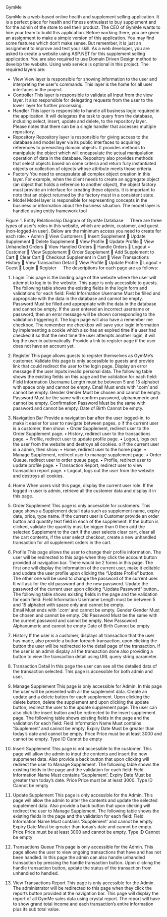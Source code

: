GymMe

GymMe is a web-based online health and supplement selling application. It is a perfect place for health and fitness enthusiast to buy supplement and for the admin of the store to sell their product. The CEO of GymMe wants to hire your team to build this application. Before working there, you are given an assignment to make a simple version of this application. You may find some features which don’t make sense. But remember, it is just an assignment to improve and test your skill.
As a web developer, you are asked to create a website using ASP.NET for this supplement selling application. You are also required to use Domain Driven Design method to develop the website. Using web service is optional in this project. The required layers are:
-	View
View layer is responsible for showing information to the user and interpreting the user's commands. This layer is the home for all user interfaces in the project.
-	Controller
This layer is responsible to validate all input from the view layer. It also responsible for delegating requests from the user to the lower layer for further processing.
-	Handler
This layer is responsible to handle all business logic required in the application. It will delegates the task to query from the database, including select, insert, update and delete, to the repository layer. Please notes that there can be a single handler that accesses multiple repository.  
-	Repository
Repository layer is responsible for giving access to the database and model layer via its public interfaces to acquiring references to preexisting domain objects. It provides methods to manipulate the object which will encapsulate the actual manipulation operation of data in the database. Repository also provides methods that select objects based on some criteria and return fully instantiated objects or collection of objects whose attribute meets those criteria.
-	Factory
You need to encapsulate all complex object creation in this layer. For example, when the client needs to create an aggregate object (an object that holds a reference to another object), the object factory must provide an interface for creating these objects. It is important to note that an object returned by the factory must in a consistent state.
-	Model
Model layer is responsible for representing concepts in the business or information about the business situation. The model layer is handled using entity framework tool

Figure 1. Entity Relationship Diagram of GymMe Database
 
There are three types of user's roles in this website, which are admin, customer, and guest (non-logged-in user). Below are the minimum access you need to create for each role.
•	Admin
	View Customers
	Insert Supplement
	Update Supplement
	Delete Supplement
	View Profile
	Update Profile
	View Unhandled Orders
	View Handled Orders
	Handle Orders
	Logout
•	Customer
	View Supplement
	Order Supplement
	Add Supplement to Cart 
	Clear Cart
	Checkout Supplement in Cart
	View Transactions History
	View Transaction Detail
	View Profile
	Update Profile
	Logout
•	Guest
	Login
	Register
 
The descriptions for each page are as follows:
1.	Login
This page is the landing page of the website where the user will attempt to log in to the website. This page is only accessible to guests. The following table shows the existing fields in the login form and validations for each field:
Field	Information
Username	Must be filled and appropriate with the data in the database and cannot be empty. 
Password	Must be filled and appropriate with the data in the database and cannot be empty.
If the user entered an incorrect username or password, then an error message will be shown corresponding to the validation triggering it. 
The login page will also have a remember me checkbox. The remember me checkbox will save your login information by implementing a cookie which also has an expired time if a user had checked it so that the next time the user attempts another login, it will log the user in automatically. Provide a link to register page if the user does not have an account yet. 

2.	Register
This page allows guests to register themselves as GymMe’s customer. Validate this page is only accessible to guests and provide link that could redirect the user to the login page. Display an error message if the user inputs invalid personal data. The following table shows the existing fields on this page and the validation for each field:
Field	Information
Username	Length must be between 5 and 15 alphabet with space only and cannot be empty.
Email	Must ends with ‘.com’ and cannot be empty.
Gender	Gender Must be chosen and cannot be empty.
Password	Must be the same with confirm password, alphanumeric and cannot be empty.
Confirmation
Password	Must be the same with password and cannot be empty.
Date of Birth	Cannot be empty. 

3.	Navigation Bar
Provide a navigation bar after the user logged-in, to make it easier for user to navigate between pages.
o	If the current user is a customer, then show:
•	Order Supplement, redirect user to the Order Supplement page.
•	History, redirect user to the transactions page.
•	Profile, redirect user to update profile page.
•	Logout, logs out the user from the website and destroys all cookies.
o	If the current user is a admin, then show:
•	Home, redirect user to the home page.
•	Manage Supplement, redirect user to manage supplement page.
•	Order Queue, redirect user to order queue page.
•	Profile, redirect user to update profile page.
•	Transaction Report, redirect user to view transaction report page. 
•	Logout, logs out the user from the website and destroys all cookies.

4.	Home
When users visit this page, display the current user role. If the logged in user is admin, retrieve all the customer data and display it in this page. 

5.	Order Supplement
This page is only accessible for customers. This page shows a Supplement detail data such as supplement name, expiry date, price, type name. 
If the current user is Customer provide an order button and quantity text field in each of the supplement. If the button is clicked, validate the quantity must be bigger than 0 then add the selected Supplement to the cart if the user selects clear cart, clear all the cart contents, if the user select checkout, create a new unhandled transaction for all supplement orders in the cart.

6.	Profile
This page allows the user to change their profile information. The user will be redirected to this page when they click the account button provided at navigation bar. There would be 2 forms in this page. The first one will display the information of the current user, make it editable and update the user profile upon clicking the “Update Profile” button. The other one will be used to change the password of the current user. It will ask for the old password and the new password. Update the password of the current user upon clicking “Update Password” button.. The following table shows existing fields in the page and the validation for each field:
Field	Information
Username	Length must be between 5 and 15 alphabet with space only and cannot be empty.            
Email	Must ends with ‘.com’ and cannot be empty.
Gender	Gender Must be chosen and cannot be empty.
Old Password	Must be the same with the current password and cannot be empty.
New Passoword	Alphanumeric and cannot be empty
Date of Birth	Cannot be empty
7.	History
If the user is a customer, displays all transaction that the user has made, also provide a button foreach transaction, upon clicking the button the user will be redirected to the detail page of the transaction. If the user is an admin display all the transaction done also providing a button to view the transaction detail using URL query string parameter.
8.	Transaction Detail
In this page the user can see all the detailed data of the transaction selected. This page is accessible for both admin and user. 

9.	Manage Supplement
This page is only accessible for Admin. In this page the user will be presented with all the supplement data. Create an update and a delete button for each supplement. Upon clicking the delete button, delete the supplement and upon clicking the update button, redirect the user to the update supplement page. The user can also click the insert button and be redirected to the insert supplement page. The following table shows existing fields in the page and the validation for each field:
Field	Information
Name	Must contains ‘Supplement’ and cannot be empty.
Expiry Date	Must be greater than today’s date and cannot be empty.
Price	Price must be at least 3000 and cannot be empty.
Type ID	Cannot be empty

10.	Insert Supplement
This page is not accessible to the customer. This page will allow the admin to input the contents and insert the new suppmenet data. Also provide a back button that upon clicking will redirect the user to Manage Supplement. The following table shows the existing fields in the page and the validation for each field:
Field	Information
Name	Must contains ‘Supplement’.
Expiry Date	Must be greater than today’s date.
Price	Price must be at least 3000.
Type ID	Cannot be empty

11.	Update Supplement
This page is only accessible for the Admin. This page will allow the admin to alter the contents and update the selected supplement data. Also provide a back button that upon clicking will redirect the user to Manage Supplement. The following table shows the existing fields in the page and the validation for each field:
Field	Information
Name	Must contains ‘Supplement’ and cannot be empty.
Expiry Date	Must be greater than today’s date and cannot be empty.
Price	Price must be at least 3000 and cannot be empty.
Type ID	Cannot be empty

12.	Transactions Queue
This page is only accessible for the Admin. This page allows the user to view ongoing transactions that have and has not been handled. In this page the admin can also handle unhandled transaction by pressing the handle transaction button. Upon clicking the handle transaction button, update the status of the transaction from unhandled to handled.

13.	View Transactions Report
This page is only accessible for the Admin. The administrator will be redirected to this page when they click the reports button provided at the navigation bar. This page will display the report of all GymMe sales data using crystal report. The report will have to show grand total income and each transaction’s entire information plus its sub total value.
